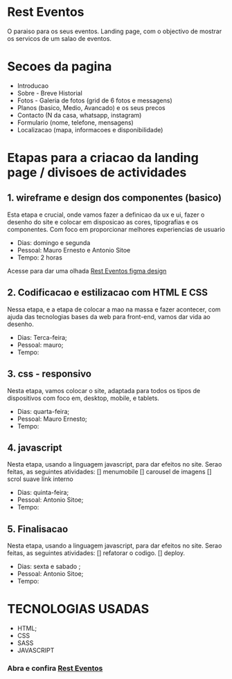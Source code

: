 # Rest Eventos

O paraiso para os seus eventos.
Landing page, com o objectivo de mostrar os servicos de um salao de eventos.

# Secoes da pagina

- Introducao
- Sobre - Breve Historial
- Fotos - Galeria de fotos (grid de 6 fotos e messagens)
- Planos (basico, Medio, Avancado) e os seus precos
- Contacto (N da casa, whatsapp, instagram)
- Formulario (nome, telefone, mensagens)
- Localizacao (mapa, informacoes e disponibilidade)
 

# Etapas para a criacao da landing page / divisoes de actividades

## 1. wireframe e design dos componentes (basico)

Esta etapa e crucial, onde vamos fazer a definicao da ux e ui, fazer o desenho do site
e colocar em disposicao as cores, tipografias e os componentes. Com foco em proporcionar melhores
experiencias de usuario

- Dias: domingo e segunda
- Pessoal: Mauro Ernesto e Antonio Sitoe
- Tempo: 2 horas

Acesse para dar uma olhada <a href="https://www.figma.com/file/cIogVzAEDSCZoY0oZGOKuY/wireframe-de-REST-EVENTOS?node-id=7%3A2">Rest Eventos figma design </a>

## 2. Codificacao e estilizacao com HTML E CSS

Nessa etapa, e a etapa de colocar a mao na massa e fazer acontecer, com ajuda das tecnologias bases da web
para front-end, vamos dar vida ao desenho.

- Dias: Terca-feira;
- Pessoal: mauro;
- Tempo:

## 3. css - responsivo

Nesta etapa, vamos colocar o site, adaptada para todos os tipos de dispositivos com foco em, desktop, mobile, e tablets.

- Dias: quarta-feira;
- Pessoal: Mauro Ernesto;
- Tempo:

## 4. javascript

Nesta etapa, usando a linguagem javascript, para dar efeitos no site.
Serao feitas, as seguintes atividades:
[] menumobile
[] carousel de imagens
[] scrol suave link interno

- Dias: quinta-feira;
- Pessoal: Antonio Sitoe;
- Tempo:

## 5. Finalisacao

Nesta etapa, usando a linguagem javascript, para dar efeitos no site.
Serao feitas, as seguintes atividades:
[] refatorar o codigo.
[] deploy.

- Dias: sexta e sabado ;
- Pessoal: Antonio Sitoe;
- Tempo:

# TECNOLOGIAS USADAS

- HTML;
- CSS
- SASS
- JAVASCRIPT

### Abra e confira <a href="">Rest Eventos</a>
